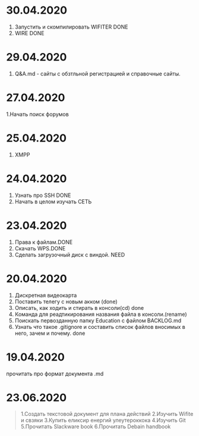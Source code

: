 30.04.2020
========================

1. Запустить и скомпилировать WIFITER DONE
2. WIRE DONE


29.04.2020
========================

1. Q&A.md - сайты с обзтльной регистрацией и справочные сайты.




27.04.2020
========================

1.Начать поиск форумов



25.04.2020
========================

1. XMPP



24.04.2020
========================
1. Узнать про SSH DONE
2. Начать в целом изучать СЕТЬ



23.04.2020
========================
1. Права к файлам.DONE
2. Cкачать WPS.DONE
3. Сделать загрузочный диск с виндой. NEED





20.04.2020
========================
1. Дискретная видеокарта
2. Поставить телегу с новым акком (done)
3. Описать, как ходить и стирать в консоли(cd) done
4. Команда для реадтикирования названия файла в консоли.(rename)
5. Поискать первозданную папку Education с файлом BACKLOG.md 
6. Узнать что такое .gitignore и составить список файлов вносимых в него, зачем и почему. done

19.04.2020
========================

прочитать про формат документа .md

23.06.2020
========================
>1.Создать текстовой документ для плана действий 
>2.Изучить Wifite и свзяки
>3.Купить еликсир енергий улеутероккока 
>4.Изучить Git
>5.Прочитать Slackware book
>6.Прочитать Debain handbook



